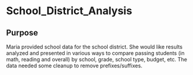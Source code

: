 # School_District_Analysis

## Purpose
Maria provided school data for the school district. She would like results analyzed and presented in various ways to compare passing students (in math, reading and overall) by school, grade, school type, budget, etc. The data needed some cleanup to remove prefixes/suffixes. 
